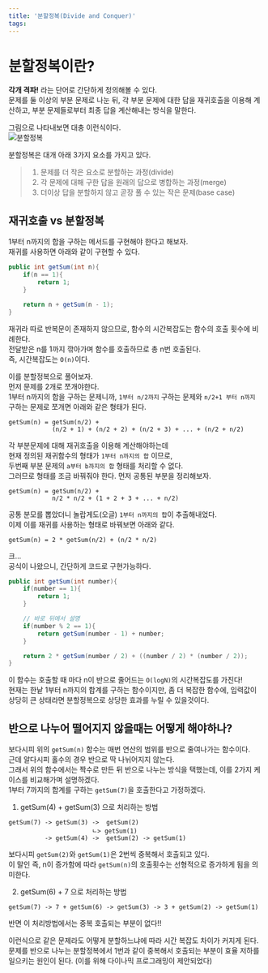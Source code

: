 ```yaml
---
title: '분할정복(Divide and Conquer)'
tags:
---
```


# 분할정복이란?
**각개 격파!** 라는 단어로 간단하게 정의해볼 수 있다.  
문제를 둘 이상의 부분 문제로 나눈 뒤, 각 부분 문제에 대한 답을 재귀호출을 이용해 계산하고, 부분 문제들로부터 최종 답을 계산해내는 방식을 말한다.  

그림으로 나타내보면 대충 이런식이다.  
![분할정복](https://cloud2.zoolz.com/MyComputers/Images/Image.aspx?q=bT00MDcyNDcma2V5PTI3NTQwNTUxNDUmdHlwZT1sJno9MjAxOC8xMC8yMSAxOTo0OQ==)

분할정복은 대개 아래 3가지 요소를 가지고 있다.  
> 1. 문제를 더 작은 요소로 분할하는 과정(divide)  
> 2. 각 문제에 대해 구한 답을 원래의 답으로 병합하는 과정(merge)  
> 3. 더이상 답을 분할하지 않고 곧장 풀 수 있는 작은 문제(base case)  

## 재귀호출 vs 분할정복
1부터 n까지의 합을 구하는 메서드를 구현해야 한다고 해보자.  
재귀를 사용하면 아래와 같이 구현할 수 있다.  

```java
public int getSum(int n){
    if(n == 1){
        return 1;
    }

    return n + getSum(n - 1);
}
```

재귀라 따로 반복문이 존재하지 않으므로, 함수의 시간복잡도는 함수의 호출 횟수에 비례한다.  
전달받은 n를 1까지 깎아가며 함수를 호출하므로 총 n번 호출된다.  
즉, 시간복잡도는 `O(n)`이다.  

이를 분할정복으로 풀어보자.  
먼저 문제를 2개로 쪼개야한다.  
1부터 n까지의 합을 구하는 문제니까, `1부터 n/2까지` 구하는 문제와 `n/2+1 부터 n까지` 구하는 문제로 쪼개면 아래와 같은 형태가 된다.  

```
getSum(n) = getSum(n/2) + 
            (n/2 + 1) + (n/2 + 2) + (n/2 + 3) + ... + (n/2 + n/2)
```

각 부분문제에 대해 재귀호출을 이용해 계산해야하는데  
현재 정의된 재귀함수의 형태가 `1부터 n까지의 합` 이므로,  
두번째 부분 문제의 `a부터 b까지의 합` 형태를 처리할 수 없다.  
그러므로 형태를 조금 바꿔줘야 한다. 먼저 공통된 부분을 정리해보자.  

```
getSum(n) = getSum(n/2) + 
            n/2 * n/2 + (1 + 2 + 3 + ... + n/2)
```

공통 분모를 뽑았더니 놀랍게도(오글) `1부터 n까지의 합`이 추출해내었다.  
이제 이를 재귀를 사용하는 형태로 바꿔보면 아래와 같다.  

```
getSum(n) = 2 * getSum(n/2) + (n/2 * n/2)
```

크...  
공식이 나왔으니, 간단하게 코드로 구현가능하다.  

```java
public int getSum(int number){
    if(number == 1){
        return 1;
    }

    // 바로 뒤에서 설명
    if(number % 2 == 1){
        return getSum(number - 1) + number;
    }

    return 2 * getSum(number / 2) + ((number / 2) * (number / 2));
}
```

이 함수는 호출할 때 마다 n이 반으로 줄어드는 `O(logN)`의 시간복잡도를 가진다!  
현재는 한낱 1부터 n까지의 합계를 구하는 함수이지만, 좀 더 복잡한 함수에, 입력값이 상당히 큰 상태라면 분할정복으로 상당한 효과를 누릴 수 있을것이다.  

## 반으로 나누어 떨어지지 않을때는 어떻게 해야하나?
보다시피 위의 `getSum(n)` 함수는 매번 연산의 범위를 반으로 줄여나가는 함수이다.  
근데 알다시피 홀수의 경우 반으로 딱 나뉘어지지 않는다.  
그래서 위의 함수에서는 짝수로 만든 뒤 반으로 나누는 방식을 택했는데, 이를 2가지 케이스를 비교해가며 설명하겠다.  
1부터 7까지의 합계를 구하는 `getSum(7)`을 호출한다고 가정하겠다.  

1. getSum(4) + getSum(3) 으로 처리하는 방법  

```
getSum(7) -> getSum(3) ->  getSum(2)
                       ㄴ> getSum(1)
          -> getSum(4) ->  getSum(2) -> getSum(1)
```

보다시피 `getSum(2)`와 `getSum(1)`은 2번씩 중복해서 호출되고 있다.  
이 말인 즉, n이 증가함에 따라 `getSum(n)`의 호출횟수는 선형적으로 증가하게 됨을 의미한다.  

2. getSum(6) + 7 으로 처리하는 방법  

```
getSum(7) -> 7 + getSum(6) -> getSum(3) -> 3 + getSum(2) -> getSum(1)
```

반면 이 처리방법에서는 중복 호출되는 부분이 없다!!  

이런식으로 같은 문제라도 어떻게 분할하느냐에 따라 시간 복잡도 차이가 커지게 된다.  
문제를 반으로 나누는 분할정복에서 1번과 같이 중복해서 호출되는 부분이 효율 저하를 일으키는 원인이 된다. (이를 위해 다이나믹 프로그래밍이 제안되었다)  

